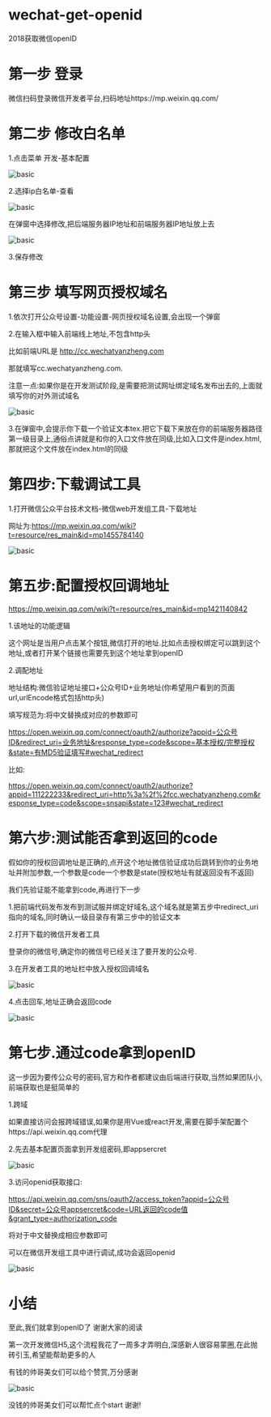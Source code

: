 # wechat-get-openid
2018获取微信openID

# 第一步 登录
微信扫码登录微信开发者平台,扫码地址https://mp.weixin.qq.com/
# 第二步 修改白名单
1.点击菜单 开发-基本配置

![basic](https://github.com/bill-mark/wechat-get-openid/blob/master/static/021101.png)

2.选择ip白名单-查看

![basic](https://github.com/bill-mark/wechat-get-openid/blob/master/static/021102.png)

在弹窗中选择修改,把后端服务器IP地址和前端服务器IP地址放上去


![basic](https://github.com/bill-mark/wechat-get-openid/blob/master/static/021103.png)

3.保存修改

# 第三步 填写网页授权域名
1.依次打开公众号设置-功能设置-网页授权域名设置,会出现一个弹窗

2.在输入框中输入前端线上地址,不包含http头

比如前端URL是 http://cc.wechatyanzheng.com

那就填写cc.wechatyanzheng.com.

注意一点:如果你是在开发测试阶段,是需要把测试网址绑定域名发布出去的,上面就填写你的对外测试域名


![basic](https://github.com/bill-mark/wechat-get-openid/blob/master/static/021104.png)

3.在弹窗中,会提示你下载一个验证文本tex.把它下载下来放在你的前端服务器路径第一级目录上,通俗点讲就是和你的入口文件放在同级,比如入口文件是index.html,那就把这个文件放在index.html的同级

# 第四步:下载调试工具
1.打开微信公众平台技术文档-微信web开发组工具-下载地址

网址为:https://mp.weixin.qq.com/wiki?t=resource/res_main&id=mp1455784140

![basic](https://github.com/bill-mark/wechat-get-openid/blob/master/static/021105.png)

# 第五步:配置授权回调地址
https://mp.weixin.qq.com/wiki?t=resource/res_main&id=mp1421140842

1.该地址的功能逻辑

这个网址是当用户点击某个按钮,微信打开的地址.比如点击授权绑定可以跳到这个地址,或者打开某个链接也需要先到这个地址拿到openID

2.调配地址

地址结构:微信验证地址接口+公众号ID+业务地址(你希望用户看到的页面url,urlEncode格式包括http头)

填写规范为:将中文替换成对应的参数即可

https://open.weixin.qq.com/connect/oauth2/authorize?appid=公众号ID&redirect_uri=业务地址&response_type=code&scope=基本授权/完整授权&state=有MD5验证填写#wechat_redirect

比如:

https://open.weixin.qq.com/connect/oauth2/authorize?appid=111222233&redirect_uri=http%3a%2f%2fcc.wechatyanzheng.com&response_type=code&scope=snsapi&state=123#wechat_redirect

# 第六步:测试能否拿到返回的code
假如你的授权回调地址是正确的,点开这个地址微信验证成功后跳转到你的业务地址并附加参数,一个参数是code一个参数是state(授权地址有就返回没有不返回)

我们先验证能不能拿到code,再进行下一步

1.把前端代码发布发布到测试服并绑定好域名,这个域名就是第五步中redirect_uri指向的域名,同时确认一级目录存有第三步中的验证文本

2.打开下载的微信开发者工具

登录你的微信号,确定你的微信号已经关注了要开发的公众号.

3.在开发者工具的地址栏中放入授权回调域名


![basic](https://github.com/bill-mark/wechat-get-openid/blob/master/static/021106.png)

4.点击回车,地址正确会返回code

![basic](https://github.com/bill-mark/wechat-get-openid/blob/master/static/021107.png)

# 第七步.通过code拿到openID
这一步因为要传公众号的密码,官方和作者都建议由后端进行获取,当然如果团队小,前端获取也是挺简单的

1.跨域

如果直接访问会报跨域错误,如果你是用Vue或react开发,需要在脚手架配置个https://api.weixin.qq.com代理

2.先去基本配置页面拿到开发组密码,即appsercret

![basic](https://github.com/bill-mark/wechat-get-openid/blob/master/static/021108.png)

3.访问openid获取接口:

https://api.weixin.qq.com/sns/oauth2/access_token?appid=公众号ID&secret=公众号appsercret&code=URL返回的code值&grant_type=authorization_code

将对于中文替换成相应参数即可

可以在微信开发组工具中进行调试,成功会返回openid

![basic](https://github.com/bill-mark/wechat-get-openid/blob/master/static/021109.png)

# 小结
至此,我们就拿到openID了  谢谢大家的阅读

第一次开发微信H5,这个流程我花了一周多才弄明白,深感新人很容易蒙圈,在此抛砖引玉,希望能帮助更多的人

有钱的帅哥美女们可以给个赞赏,万分感谢

![basic](https://github.com/bill-mark/wechat-get-openid/blob/master/static/收款.jpeg)

没钱的帅哥美女们可以帮忙点个start 谢谢!
